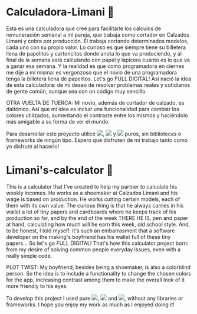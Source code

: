 # Calculadora-Limani 👠
Esta es una calculadora que creé para facilitarle los cálculos de remuneración semanal a mi pareja, que trabaja como cortador en Calzados Limani y cobra por producción.
Él trabaja cortando determinados modelos, cada uno con su propio valor. Lo curioso es que siempre tiene su billetera llena de papelitos y cartoncitos donde anota lo que va produciendo, y al final de la semana está calculando con papel y lapicera cuánto es lo que va a ganar esa semana.
Y la realidad es que como programadora en ciernes me dije a mí misma: es vergonzoso que el novio de una programadora tenga la billetera llena de papelitos. Let's go FULL DIGITAL!
Así nació la idea de esta calculadora: de mi deseo de resolver problemas reales y cotidianos de gente común, aunque sea con un código muy sencillo.

OTRA VUELTA DE TUERCA: Mi novio, además de cortador de calzado, es daltónico. Así que mi idea es incluir una funcionalidad para cambiar los colores utilizados, aumentando el contraste entre los mismos y haciéndolo más amigable a su forma de ver el mundo.

Para desarrollar este proyecto utilicé <img src="https://img.shields.io/badge/HTML5-E34F26?style=for-the-badge&logo=html5&logoColor=white" />, <img src="https://img.shields.io/badge/CSS3-1572B6?style=for-the-badge&logo=css3&logoColor=white" /> y <img src="https://img.shields.io/badge/JavaScript-F7DF1E?style=for-the-badge&logo=javascript&logoColor=black" /> puros, sin bibliotecas o frameworks de ningún tipo. Espero que disfruten de mi trabajo tanto como yo disfruté al hacerlo! 

# Limani's-calculator 👠
This is a calculator that I've created to help my partner to calculate his weekly incomes. He works as a shoemaker at Calzados Limani and his wage is based on production. He works cutting certain models, each of them with its own value. The curious thing is that he always carries in his wallet a lot of tiny papers and cardboards where he keeps track of his production so far, and by the end of the week THERE HE IS, pen and paper at hand, calculating how much will he earn this week, old school style. 
And, to be honest, I told myself: it's such an embarrasment that a software developer on the making's boyfriend has his wallet full of these tiny papers... So let's go FULL DIGITAL!
That's how this calculator project born: from my desire of solving common people everyday issues, even with a really simple code.

PLOT TWIST: My boyfriend, besides being a shoemaker, is also a colorblind person. So the idea is to include a functionality to change the chosen colors for the app, increasing contrast among them to make the overall look of it more friendly to his eyes.

To develop this project I used pure <img src="https://img.shields.io/badge/HTML5-E34F26?style=for-the-badge&logo=html5&logoColor=white" />, <img src="https://img.shields.io/badge/CSS3-1572B6?style=for-the-badge&logo=css3&logoColor=white" /> and <img src="https://img.shields.io/badge/JavaScript-F7DF1E?style=for-the-badge&logo=javascript&logoColor=black" />, without any libraries or frameworks. I hope you enjoy my work as much as I enjoyed doing it!
